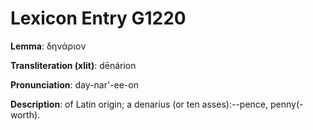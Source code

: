 # Lexicon Entry G1220

**Lemma**: δηνάριον

**Transliteration (xlit)**: dēnárion

**Pronunciation**: day-nar'-ee-on

**Description**:
of Latin origin; a denarius (or ten asses):--pence, penny(-worth).
